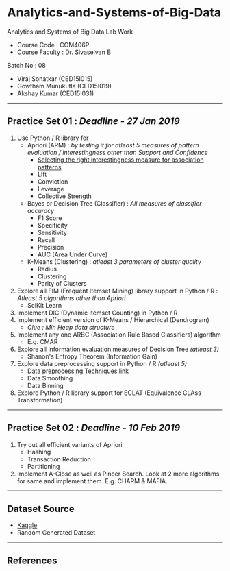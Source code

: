 #	Analytics-and-Systems-of-Big-Data
Analytics and Systems of Big Data Lab Work
-	Course Code : COM406P
-	Course Faculty : Dr. Sivaselvan B

Batch No : 08
-	Viraj Sonatkar	(CED15I015)
-	Gowtham Munukutla (CED15I019)
-	Akshay Kumar	(CED15I031)
-- --

##	Practice Set 01 : *Deadline - 27 Jan 2019*
1.	Use Python / R library for
	*	Apriori (ARM) : *by testing it for atleast 5 measures of pattern evaluation / interestingness other than Support and Confidence*
		*	[Selecting the right interestingness measure for association patterns](https://dl.acm.org/citation.cfm?id=775053)
		*	Lift
		*	Conviction
		*	Leverage
		*	Collective Strength
	*	Bayes or Decision Tree (Classifier) : *All measures of classifier accuracy*
		*	F1 Score
		*	Specificity
		*	Sensitivity
		*	Recall
		*	Precision
		*	AUC (Area Under Curve)
	*	K-Means (Clustering) : *atleast 3 parameters of cluster quality*
		*	Radius
		*	Clustering
		*	Parity of Clusters
2.	Explore all FIM (Frequent Itemset Mining) library support in Python / R : *Atleast 5 algorithms other than Apriori*
	*	SciKit Learn
3.	Implement DIC (Dynamic Itemset Counting) in Python / R
4.	Implement efficient version of K-Means / Hierarchical (Dendrogram)
	*	*Clue : Min Heap data structure*
5.	Implement any one ARBC (Association Rule Based Classifiers) algorithm
	*	E.g. CMAR
6.	Explore all information evaluation measures of Decision Tree *(atleast 3)*
	*	Shanon's Entropy Theorem (Information Gain)
7.	Explore data preprocessing support in Python / R *(atleast 5)*
	*	[Data preprocessing Techniques link](https://www.google.com/url?sa=t&rct=j&q=&esrc=s&source=web&cd=1&ved=2ahUKEwjpvqqopqbgAhXMpI8KHQqHCH0QFjAAegQIBxAC&url=http%3A%2F%2Fiasri.res.in%2Febook%2Fwin_school_aa%2Fnotes%2FData_Preprocessing.pdf&usg=AOvVaw3t4lYAC8MKJiW7-L_vq0tZ)
	*	Data Smoothing
	*	Data Binning
8.	Explore Python / R library support for ECLAT (Equivalence CLAss Transformation)
-- --

##	Practice Set 02 : *Deadline - 10 Feb 2019*
1.	Try out all efficient variants of Apriori
	*	Hashing
	*	Transaction Reduction
	*	Partitioning
2.	Implement A-Close as well as Pincer Search. Look at 2 more algorithms for same and implement them. E.g. CHARM & MAFIA.
-- --

##	Dataset Source
-	[Kaggle](https://www.kaggle.com/)
-	Random Generated Dataset
-- --

##	References

